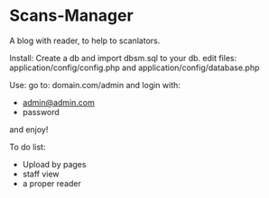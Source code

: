 # Scans-Manager
A blog with reader, to help to scanlators.

Install:
Create a db and import dbsm.sql to your db.
edit files: application/config/config.php and application/config/database.php

Use:
go to: 
domain.com/admin
and login with:
- admin@admin.com
- password

and enjoy!

To do list:
- Upload by pages
- staff view
- a proper reader

